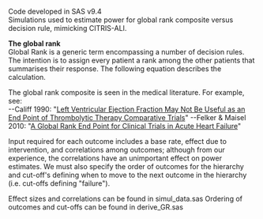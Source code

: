 Code developed in SAS v9.4 <br>
Simulations used to estimate power for global rank composite versus decision rule, mimicking CITRIS-ALI.

**The global rank** <br>
Global Rank is a generic term encompassing a number of decision rules. The intention is to assign every patient a rank among the other patients that summarises their response.
The following equation describes the calculation.

The global rank composite is seen in the medical literature. For example, see:<br>
--Califf 1990:  "[Left Ventricular Ejection Fraction May Not Be Useful as an End Point of Thrombolytic Therapy Comparative Trials](https://pubmed.ncbi.nlm.nih.gov/2225381/)" 
--Felker & Maisel 2010: "[A Global Rank End Point for Clinical Trials in Acute Heart Failure](https://www.ahajournals.org/doi/full/10.1161/circheartfailure.109.926030)"

Input required for each outcome includes a base rate, effect due to intervention, and correlations among outcomes;
although from our experience, the correlations have an unimportant effect on power estimates.
We must also specify the order of outcomes for the hierarchy and cut-off's defining when to move to the 
next outcome in the hierarchy (i.e. cut-offs defining "failure").

Effect sizes and correlations can be found in simul_data.sas
Ordering of outcomes and cut-offs can be found in derive_GR.sas